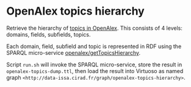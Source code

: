 # OpenAlex topics hierarchy


Retrieve the hierarchy of [topics in OpenAlex](https://docs.openalex.org/api-entities/topics).
This consists of 4 levels: domains, fields, subfields, topics.

Each domain, field, subfield and topic is represented in RDF using the SPARQL micro-service [openalex/getTopicsHierarchy](../../sparql-micro-services/openalex/getTopicsHierarchy).

Script `run.sh` will invoke the SPARQL micro-service, store the result in `openalex-topics-dump.ttl`, then load the result into Virtuoso as named graph `<http://data-issa.cirad.fr/graph/openalex-topics-hierarchy>`.
